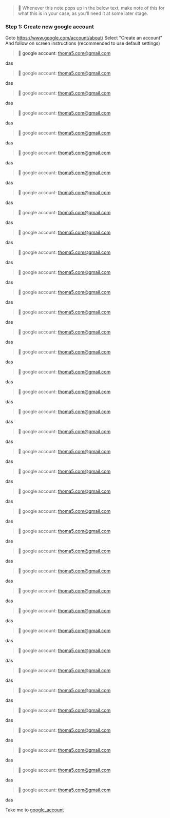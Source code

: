 
> &#128221; Whenever this note pops up in the below text, make note of this for what this is in your case, as you'll need it at some later stage.
  

### Step 1: Create new google account

Goto https://www.google.com/account/about/
Select "Create an account"
And follow on screen instructions (recommended to use default settings)

> &#128221; <a name="google_account">google account</a>: thoma5.com@gmail.com

das
> &#128221; google account: thoma5.com@gmail.com

das
> &#128221; google account: thoma5.com@gmail.com

das
> &#128221; google account: thoma5.com@gmail.com

das
> &#128221; google account: thoma5.com@gmail.com

das
> &#128221; google account: thoma5.com@gmail.com

das
> &#128221; google account: thoma5.com@gmail.com

das
> &#128221; google account: thoma5.com@gmail.com

das
> &#128221; google account: thoma5.com@gmail.com

das
> &#128221; google account: thoma5.com@gmail.com

das
> &#128221; google account: thoma5.com@gmail.com

das
> &#128221; google account: thoma5.com@gmail.com

das
> &#128221; google account: thoma5.com@gmail.com

das
> &#128221; google account: thoma5.com@gmail.com

das
> &#128221; google account: thoma5.com@gmail.com

das
> &#128221; google account: thoma5.com@gmail.com

das
> &#128221; google account: thoma5.com@gmail.com

das
> &#128221; google account: thoma5.com@gmail.com

das
> &#128221; google account: thoma5.com@gmail.com

das
> &#128221; google account: thoma5.com@gmail.com

das
> &#128221; google account: thoma5.com@gmail.com

das
> &#128221; google account: thoma5.com@gmail.com

das
> &#128221; google account: thoma5.com@gmail.com

das
> &#128221; google account: thoma5.com@gmail.com

das
> &#128221; google account: thoma5.com@gmail.com

das
> &#128221; google account: thoma5.com@gmail.com

das
> &#128221; google account: thoma5.com@gmail.com

das
> &#128221; google account: thoma5.com@gmail.com

das
> &#128221; google account: thoma5.com@gmail.com

das
> &#128221; google account: thoma5.com@gmail.com

das
> &#128221; google account: thoma5.com@gmail.com

das
> &#128221; google account: thoma5.com@gmail.com

das
> &#128221; google account: thoma5.com@gmail.com

das
> &#128221; google account: thoma5.com@gmail.com

das
> &#128221; google account: thoma5.com@gmail.com

das
> &#128221; google account: thoma5.com@gmail.com

das
> &#128221; google account: thoma5.com@gmail.com

das
> &#128221; google account: thoma5.com@gmail.com

das

Take me to [google_account](#google_account)
